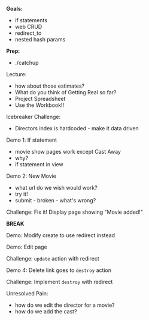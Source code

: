 **Goals:**

- if statements
- web CRUD
- redirect_to
- nested hash params

**Prep:**

- ./catchup

Lecture:
  - how about those estimates?
  - What do you think of Getting Real so far?
  - Project Spreadsheet
  - Use the Workbook!!

Icebreaker Challenge:
  - Directors index is hardcoded - make it data driven


Demo 1: If statement
  - movie show pages work except Cast Away
  - why?
  - if statement in view


Demo 2: New Movie
  - what url do we wish would work?
  - try it!
  - submit - broken - what's wrong?

Challenge: Fix it! Display page showing "Movie added!"

**BREAK**

Demo: Modify create to use redirect instead

Demo: Edit page

Challenge: `update` action with redirect

Demo 4: Delete link goes to `destroy` action

Challenge: Implement `destroy` with redirect

Unresolved Pain:
  - how do we edit the director for a movie?
  - how do we add the cast?
